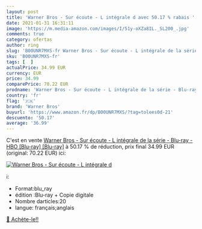 ```yaml
---
layout: post
title: 'Warner Bros - Sur écoute - L intégrale d avec 50.17 % rabais '
date: 2021-01-31 16:31:11
image: 'https://m.media-amazon.com/images/I/51y-oXZa8IL._SL200_.jpg'
comments: true
category: ofertas
author: ring
slug: 'B00UNR7MXS-fr Warner Bros - Sur écoute - L intégrale de la série - Blu-...'
sku: 'B00UNR7MXS-fr'
tags: [  ]
actualPrice: 34.99 EUR
currency: EUR
price: 34.99
comparePrice: 70.22 EUR
prodname: 'Warner Bros - Sur écoute - L intégrale de la série - Blu-ray - HBO [Blu-ray] [Blu-ray]'
country: 'fr'
flag: '🇫🇷'
brand: 'Warner Bros'
buyurl: 'https://www.amazon.fr/dp/B00UNR7MXS/?tag=tolees0d-21'
descuento: '50.17'
average: '36.99'
---
```


C'est en vente [Warner Bros - Sur écoute - L intégrale de la série - Blu-ray - HBO [Blu-ray] [Blu-ray]](https://www.amazon.fr/dp/B00UNR7MXS/?tag=tolees0d-21)  à  50.17 % de réduction, prix final  34.99 EUR (original: 70.22 EUR) ici:

[![Warner Bros - Sur écoute - L intégrale d](https://m.media-amazon.com/images/I/51y-oXZa8IL._SL200_.jpg)](https://www.amazon.fr/dp/B00UNR7MXS/?tag=tolees0d-21)

ℹ️:

- Format:blu_ray
- édition :Blu-ray + Copie digitale
- Nombre darticles:20
- langue: français;anglais

[🛒 Achète-le!!](https://www.amazon.fr/dp/B00UNR7MXS/?tag=tolees0d-21)
